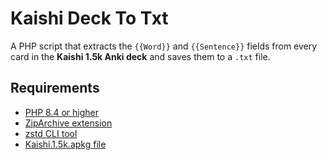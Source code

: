 # Kaishi Deck To Txt

A PHP script that extracts the `{{Word}}` and `{{Sentence}}` fields from every card in the **Kaishi 1.5k Anki deck** and saves them to a `.txt` file.

## Requirements

- [PHP 8.4 or higher](https://www.php.net/downloads.php)
- [ZipArchive extension](https://www.php.net/manual/en/zip.installation.php)
- [zstd CLI tool](https://github.com/facebook/zstd)
- [Kaishi.1.5k.apkg file](https://github.com/donkuri/Kaishi/releases/latest)
